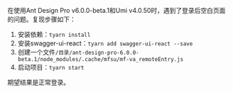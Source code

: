 在使用Ant Design Pro v6.0.0-beta.1和Umi v4.0.50时，遇到了登录后空白页面的问题。复现步骤如下：

1. 安装依赖：`tyarn install`
2. 安装swagger-ui-react：`tyarn add swagger-ui-react --save`
3. 创建一个文件`/目录/ant-design-pro-6.0.0-beta.1/node_modules/.cache/mfsu/mf-va_remoteEntry.js`
4. 启动项目：`tyarn start`

期望结果是正常登录。
